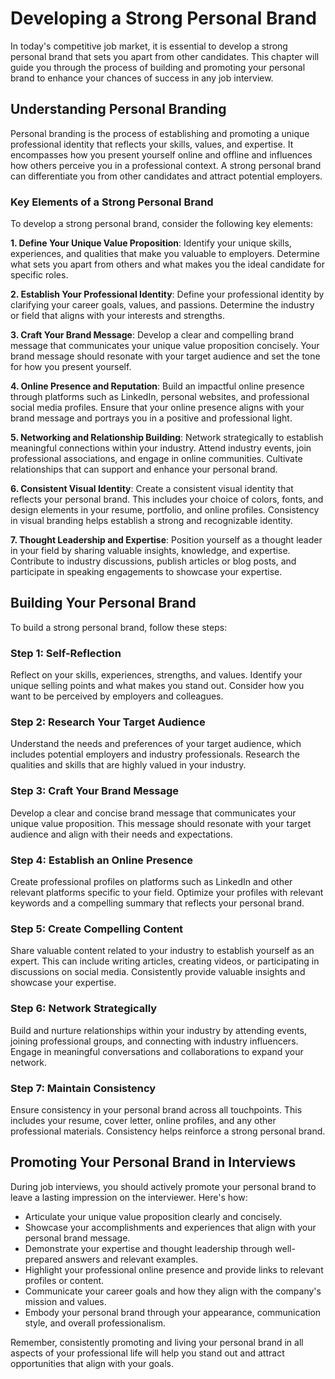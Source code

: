 Developing a Strong Personal Brand
===========================================

In today's competitive job market, it is essential to develop a strong personal brand that sets you apart from other candidates. This chapter will guide you through the process of building and promoting your personal brand to enhance your chances of success in any job interview.

Understanding Personal Branding
-------------------------------

Personal branding is the process of establishing and promoting a unique professional identity that reflects your skills, values, and expertise. It encompasses how you present yourself online and offline and influences how others perceive you in a professional context. A strong personal brand can differentiate you from other candidates and attract potential employers.

### Key Elements of a Strong Personal Brand

To develop a strong personal brand, consider the following key elements:

**1. Define Your Unique Value Proposition**: Identify your unique skills, experiences, and qualities that make you valuable to employers. Determine what sets you apart from others and what makes you the ideal candidate for specific roles.

**2. Establish Your Professional Identity**: Define your professional identity by clarifying your career goals, values, and passions. Determine the industry or field that aligns with your interests and strengths.

**3. Craft Your Brand Message**: Develop a clear and compelling brand message that communicates your unique value proposition concisely. Your brand message should resonate with your target audience and set the tone for how you present yourself.

**4. Online Presence and Reputation**: Build an impactful online presence through platforms such as LinkedIn, personal websites, and professional social media profiles. Ensure that your online presence aligns with your brand message and portrays you in a positive and professional light.

**5. Networking and Relationship Building**: Network strategically to establish meaningful connections within your industry. Attend industry events, join professional associations, and engage in online communities. Cultivate relationships that can support and enhance your personal brand.

**6. Consistent Visual Identity**: Create a consistent visual identity that reflects your personal brand. This includes your choice of colors, fonts, and design elements in your resume, portfolio, and online profiles. Consistency in visual branding helps establish a strong and recognizable identity.

**7. Thought Leadership and Expertise**: Position yourself as a thought leader in your field by sharing valuable insights, knowledge, and expertise. Contribute to industry discussions, publish articles or blog posts, and participate in speaking engagements to showcase your expertise.

Building Your Personal Brand
----------------------------

To build a strong personal brand, follow these steps:

### Step 1: Self-Reflection

Reflect on your skills, experiences, strengths, and values. Identify your unique selling points and what makes you stand out. Consider how you want to be perceived by employers and colleagues.

### Step 2: Research Your Target Audience

Understand the needs and preferences of your target audience, which includes potential employers and industry professionals. Research the qualities and skills that are highly valued in your industry.

### Step 3: Craft Your Brand Message

Develop a clear and concise brand message that communicates your unique value proposition. This message should resonate with your target audience and align with their needs and expectations.

### Step 4: Establish an Online Presence

Create professional profiles on platforms such as LinkedIn and other relevant platforms specific to your field. Optimize your profiles with relevant keywords and a compelling summary that reflects your personal brand.

### Step 5: Create Compelling Content

Share valuable content related to your industry to establish yourself as an expert. This can include writing articles, creating videos, or participating in discussions on social media. Consistently provide valuable insights and showcase your expertise.

### Step 6: Network Strategically

Build and nurture relationships within your industry by attending events, joining professional groups, and connecting with industry influencers. Engage in meaningful conversations and collaborations to expand your network.

### Step 7: Maintain Consistency

Ensure consistency in your personal brand across all touchpoints. This includes your resume, cover letter, online profiles, and any other professional materials. Consistency helps reinforce a strong personal brand.

Promoting Your Personal Brand in Interviews
-------------------------------------------

During job interviews, you should actively promote your personal brand to leave a lasting impression on the interviewer. Here's how:

* Articulate your unique value proposition clearly and concisely.
* Showcase your accomplishments and experiences that align with your personal brand message.
* Demonstrate your expertise and thought leadership through well-prepared answers and relevant examples.
* Highlight your professional online presence and provide links to relevant profiles or content.
* Communicate your career goals and how they align with the company's mission and values.
* Embody your personal brand through your appearance, communication style, and overall professionalism.

Remember, consistently promoting and living your personal brand in all aspects of your professional life will help you stand out and attract opportunities that align with your goals.
